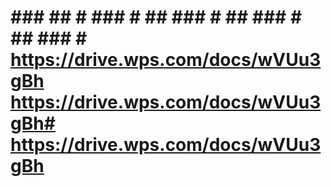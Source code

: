 # ### ## # ### # ## ### # ## ### # ## ### # https://drive.wps.com/docs/wVUu3gBh https://drive.wps.com/docs/wVUu3gBh# https://drive.wps.com/docs/wVUu3gBh
